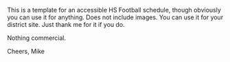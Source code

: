 This is a template for an accessible HS Football schedule, though obviously you can use it for anything. 
Does not include images.
You can use it for your district site. Just thank me for it if you do.

Nothing commercial.

Cheers,
Mike
